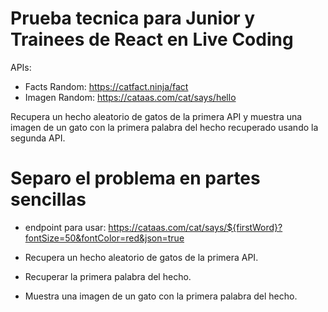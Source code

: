 # Prueba tecnica para Junior y Trainees de React en Live Coding

APIs:

- Facts Random: https://catfact.ninja/fact
- Imagen Random: https://cataas.com/cat/says/hello

Recupera un hecho aleatorio de gatos de la primera API y muestra 
una imagen de un gato con la primera palabra del hecho recuperado usando la segunda API.

# Separo el problema en partes sencillas

- endpoint para usar: https://cataas.com/cat/says/${firstWord}?fontSize=50&fontColor=red&json=true

- Recupera un hecho aleatorio de gatos de la primera API.
- Recuperar la primera palabra del hecho.
- Muestra una imagen de un gato con la primera palabra del hecho.